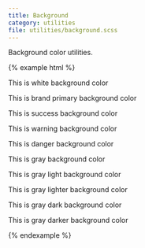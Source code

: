 ```yaml
---
title: Background
category: utilities
file: utilities/background.scss
---
```


Background color utilities.

{% example html %}
<p class='bg-white'>This is white background color</p>
<p class='bg-primary'>This is brand primary background color</p>
<p class='bg-success'>This is success background color</p>
<p class='bg-warning'>This is warning background color</p>
<p class='bg-danger'>This is danger background color</p>
<p class='bg-gray'>This is gray background color</p>
<p class='bg-grayLight'>This is gray light background color</p>
<p class='bg-grayLighter'>This is gray lighter background color</p>
<p class='bg-grayDark'>This is gray dark background color</p>
<p class='bg-grayDarker'>This is gray darker background color</p>
{% endexample %}
